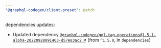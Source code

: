 ```yaml
---
"@graphql-codegen/client-preset": patch
---
```

dependencies updates:
  - Updated dependency [`@graphql-codegen/gql-tag-operations@1.5.1-alpha-20220928091403-d57e83ac2` ↗︎](https://www.npmjs.com/package/@graphql-codegen/gql-tag-operations/v/1.5.1) (from `^1.5.0`, in `dependencies`)
